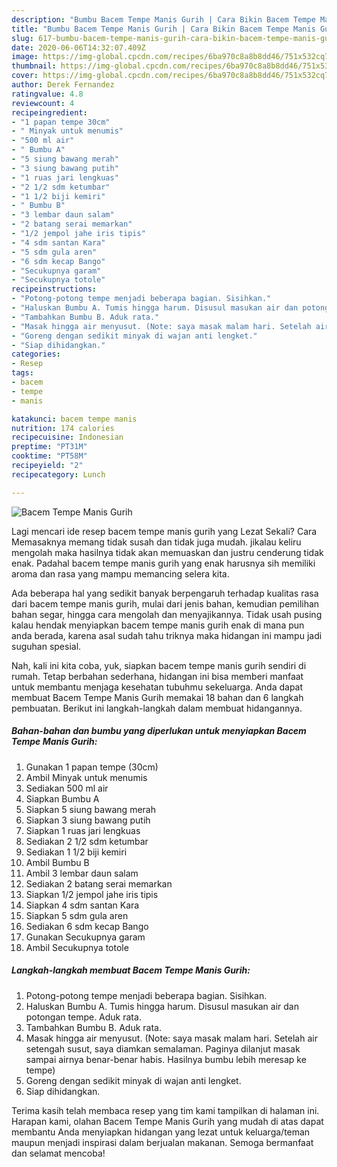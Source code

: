 ```yaml
---
description: "Bumbu Bacem Tempe Manis Gurih | Cara Bikin Bacem Tempe Manis Gurih Yang Paling Enak"
title: "Bumbu Bacem Tempe Manis Gurih | Cara Bikin Bacem Tempe Manis Gurih Yang Paling Enak"
slug: 617-bumbu-bacem-tempe-manis-gurih-cara-bikin-bacem-tempe-manis-gurih-yang-paling-enak
date: 2020-06-06T14:32:07.409Z
image: https://img-global.cpcdn.com/recipes/6ba970c8a8b8dd46/751x532cq70/bacem-tempe-manis-gurih-foto-resep-utama.jpg
thumbnail: https://img-global.cpcdn.com/recipes/6ba970c8a8b8dd46/751x532cq70/bacem-tempe-manis-gurih-foto-resep-utama.jpg
cover: https://img-global.cpcdn.com/recipes/6ba970c8a8b8dd46/751x532cq70/bacem-tempe-manis-gurih-foto-resep-utama.jpg
author: Derek Fernandez
ratingvalue: 4.8
reviewcount: 4
recipeingredient:
- "1 papan tempe 30cm"
- " Minyak untuk menumis"
- "500 ml air"
- " Bumbu A"
- "5 siung bawang merah"
- "3 siung bawang putih"
- "1 ruas jari lengkuas"
- "2 1/2 sdm ketumbar"
- "1 1/2 biji kemiri"
- " Bumbu B"
- "3 lembar daun salam"
- "2 batang serai memarkan"
- "1/2 jempol jahe iris tipis"
- "4 sdm santan Kara"
- "5 sdm gula aren"
- "6 sdm kecap Bango"
- "Secukupnya garam"
- "Secukupnya totole"
recipeinstructions:
- "Potong-potong tempe menjadi beberapa bagian. Sisihkan."
- "Haluskan Bumbu A. Tumis hingga harum. Disusul masukan air dan potongan tempe. Aduk rata."
- "Tambahkan Bumbu B. Aduk rata."
- "Masak hingga air menyusut. (Note: saya masak malam hari. Setelah air setengah susut, saya diamkan semalaman. Paginya dilanjut masak sampai airnya benar-benar habis. Hasilnya bumbu lebih meresap ke tempe)"
- "Goreng dengan sedikit minyak di wajan anti lengket."
- "Siap dihidangkan."
categories:
- Resep
tags:
- bacem
- tempe
- manis

katakunci: bacem tempe manis 
nutrition: 174 calories
recipecuisine: Indonesian
preptime: "PT31M"
cooktime: "PT58M"
recipeyield: "2"
recipecategory: Lunch

---
```



![Bacem Tempe Manis Gurih](https://img-global.cpcdn.com/recipes/6ba970c8a8b8dd46/751x532cq70/bacem-tempe-manis-gurih-foto-resep-utama.jpg)

Lagi mencari ide resep bacem tempe manis gurih yang Lezat Sekali? Cara Memasaknya memang tidak susah dan tidak juga mudah. jikalau keliru mengolah maka hasilnya tidak akan memuaskan dan justru cenderung tidak enak. Padahal bacem tempe manis gurih yang enak harusnya sih memiliki aroma dan rasa yang mampu memancing selera kita.

Ada beberapa hal yang sedikit banyak berpengaruh terhadap kualitas rasa dari bacem tempe manis gurih, mulai dari jenis bahan, kemudian pemilihan bahan segar, hingga cara mengolah dan menyajikannya. Tidak usah pusing kalau hendak menyiapkan bacem tempe manis gurih enak di mana pun anda berada, karena asal sudah tahu triknya maka hidangan ini mampu jadi suguhan spesial.




Nah, kali ini kita coba, yuk, siapkan bacem tempe manis gurih sendiri di rumah. Tetap berbahan sederhana, hidangan ini bisa memberi manfaat untuk membantu menjaga kesehatan tubuhmu sekeluarga. Anda dapat membuat Bacem Tempe Manis Gurih memakai 18 bahan dan 6 langkah pembuatan. Berikut ini langkah-langkah dalam membuat hidangannya.

<!--inarticleads1-->

##### Bahan-bahan dan bumbu yang diperlukan untuk menyiapkan Bacem Tempe Manis Gurih:

1. Gunakan 1 papan tempe (30cm)
1. Ambil  Minyak untuk menumis
1. Sediakan 500 ml air
1. Siapkan  Bumbu A
1. Siapkan 5 siung bawang merah
1. Siapkan 3 siung bawang putih
1. Siapkan 1 ruas jari lengkuas
1. Sediakan 2 1/2 sdm ketumbar
1. Sediakan 1 1/2 biji kemiri
1. Ambil  Bumbu B
1. Ambil 3 lembar daun salam
1. Sediakan 2 batang serai memarkan
1. Siapkan 1/2 jempol jahe iris tipis
1. Siapkan 4 sdm santan Kara
1. Siapkan 5 sdm gula aren
1. Sediakan 6 sdm kecap Bango
1. Gunakan Secukupnya garam
1. Ambil Secukupnya totole




<!--inarticleads2-->

##### Langkah-langkah membuat Bacem Tempe Manis Gurih:

1. Potong-potong tempe menjadi beberapa bagian. Sisihkan.
1. Haluskan Bumbu A. Tumis hingga harum. Disusul masukan air dan potongan tempe. Aduk rata.
1. Tambahkan Bumbu B. Aduk rata.
1. Masak hingga air menyusut. (Note: saya masak malam hari. Setelah air setengah susut, saya diamkan semalaman. Paginya dilanjut masak sampai airnya benar-benar habis. Hasilnya bumbu lebih meresap ke tempe)
1. Goreng dengan sedikit minyak di wajan anti lengket.
1. Siap dihidangkan.




Terima kasih telah membaca resep yang tim kami tampilkan di halaman ini. Harapan kami, olahan Bacem Tempe Manis Gurih yang mudah di atas dapat membantu Anda menyiapkan hidangan yang lezat untuk keluarga/teman maupun menjadi inspirasi dalam berjualan makanan. Semoga bermanfaat dan selamat mencoba!
